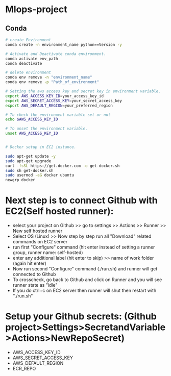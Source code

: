 # Mlops-project

## Conda 
```bash
# create Environment
conda create -n environment_name python==Version -y 

# Activate and Deactivate conda environment. 
conda activate env_path 
conda deactivate

# delete environment
conda env remove -n "environment_name"
conda env remove -p "Path_of_environment"
```


```bash
# Setting the aws access key and secret key in environment variable. 
export AWS_ACCESS_KEY_ID=your_access_key_id
export AWS_SECRET_ACCESS_KEY=your_secret_access_key
export AWS_DEFAULT_REGION=your_preferred_region

# To check the environment variable set or not
echo $AWS_ACCESS_KEY_ID

# To unset the environment variable. 
unset AWS_ACCESS_KEY_ID


# Docker setup in EC2 instance. 

sudo apt-get update -y
sudo apt-get upgrade
curl -fsSL https://get.docker.com -o get-docker.sh
sudo sh get-docker.sh
sudo usermod -aG docker ubuntu
newgrp docker
```

# Next step is to connect Github with EC2(Self hosted runner):
- select your project on Github >> go to settings >> Actions >> Runner >> New self hosted runner
- Select OS (Linux) >> Now step by step run all "Download" related commands on EC2 server 
- run first "Configure" command (hit enter instead of setting a runner group, runner name: self-hosted)
- enter any additional label (hit enter to skip) >> name of work folder (again hit enter)
- Now run second "Configure" command (./run.sh) and runner will get connected to Github
- To crosscheck, go back to Github and click on Runner and you will see runner state as "idle"
- If you do ctrl+c on EC2 server then runner will shut then restart with "./run.sh"


# Setup your Github secrets: (Github project>Settings>SecretandVariable>Actions>NewRepoSecret)
- AWS_ACCESS_KEY_ID
- AWS_SECRET_ACCESS_KEY
- AWS_DEFAULT_REGION
- ECR_REPO